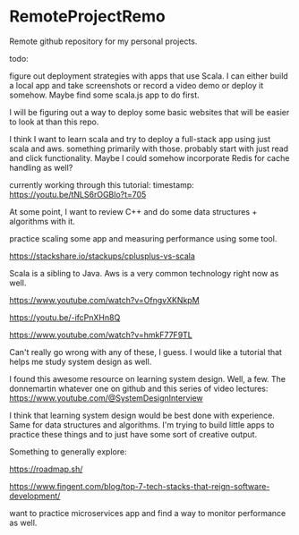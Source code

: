 
# RemoteProjectRemo
Remote github repository for my personal projects.

todo:

figure out deployment strategies with apps that use Scala. I can either build a local app and take screenshots or record a video demo or deploy it somehow. Maybe find some scala.js app to do first.

I will be figuring out a way to deploy some basic websites that will be easier to look at than this repo. 

I think I want to learn scala and try to deploy a full-stack app using just scala and aws. something primarily with those. probably start with just read and click functionality. Maybe I could somehow incorporate Redis for cache handling as well?

currently working through this tutorial: timestamp: https://youtu.be/tNLS6rOGBlo?t=705


At some point, I want to review C++ and do some data structures + algorithms with it. 

practice scaling some app and measuring performance using some tool.

https://stackshare.io/stackups/cplusplus-vs-scala

Scala is a sibling to Java. Aws is a very common technology right now as well.

https://www.youtube.com/watch?v=OfngvXKNkpM

https://youtu.be/-ifcPnXHn8Q

https://www.youtube.com/watch?v=hmkF77F9TL

Can't really go wrong with any of these, I guess. I would like a tutorial that helps me study system design as well. 

I found this awesome resource on learning system design. Well, a few. The donnemartin whatever one on github and this series of video lectures: 
https://www.youtube.com/@SystemDesignInterview

I think that learning system design would be best done with experience. Same for data structures and algorithms. I'm trying to build little apps to practice these things and to just have some sort of creative output.

Something to generally explore: 

https://roadmap.sh/

https://www.fingent.com/blog/top-7-tech-stacks-that-reign-software-development/

want to practice microservices app and find a way to monitor performance as well.

